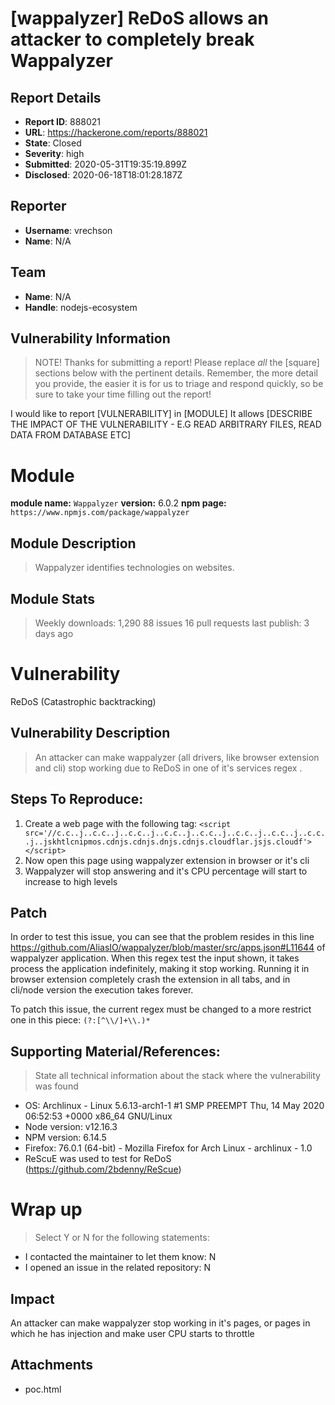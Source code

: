 # [wappalyzer] ReDoS allows an attacker to completely break Wappalyzer

## Report Details
- **Report ID**: 888021
- **URL**: https://hackerone.com/reports/888021
- **State**: Closed
- **Severity**: high
- **Submitted**: 2020-05-31T19:35:19.899Z
- **Disclosed**: 2020-06-18T18:01:28.187Z

## Reporter
- **Username**: vrechson
- **Name**: N/A

## Team
- **Name**: N/A
- **Handle**: nodejs-ecosystem

## Vulnerability Information
> NOTE! Thanks for submitting a report! Please replace *all* the [square] sections below with the pertinent details. Remember, the more detail you provide, the easier it is for us to triage and respond quickly, so be sure to take your time filling out the report!

I would like to report [VULNERABILITY] in [MODULE]
It allows [DESCRIBE THE IMPACT OF THE VULNERABILITY - E.G READ ARBITRARY FILES, READ DATA FROM DATABASE ETC]

# Module

**module name:** `Wappalyzer`
**version:** 6.0.2
**npm page:** `https://www.npmjs.com/package/wappalyzer`

## Module Description

> Wappalyzer identifies technologies on websites.

## Module Stats

> Weekly downloads: 1,290
> 88 issues
> 16 pull requests
> last publish: 3 days ago

# Vulnerability

ReDoS  (Catastrophic backtracking)

## Vulnerability Description
> An attacker can make wappalyzer (all drivers, like browser extension and cli) stop working due to ReDoS in one of it's services regex . 

## Steps To Reproduce:

1. Create a web page with the following tag:
`<script src='//c.c..j..c.c..j..c.c..j..c.c..j..c.c..j..c.c..j..c.c..j..c.c..j..jskhtlcnipmos.cdnjs.cdnjs.dnjs.cdnjs.cloudflar.jsjs.cloudf'></script>`
2. Now open this page using wappalyzer extension in browser or it's cli
3. Wappalyzer will stop answering and it's CPU percentage will start to  increase to high levels

## Patch

 In order to test this issue, you can see that the problem resides in this line https://github.com/AliasIO/wappalyzer/blob/master/src/apps.json#L11644 of wappalyzer application. When this regex test the input shown, it takes process the application indefinitely, making it stop working. Running it in browser extension completely crash the extension in all tabs, and in cli/node version the execution takes forever.

To patch this issue, the current regex must be changed to a more restrict one in this piece: `(?:[^\\/]+\\.)*`

## Supporting Material/References:

> State all technical information about the stack where the vulnerability was found

- OS: Archlinux -  Linux 5.6.13-arch1-1 #1 SMP PREEMPT Thu, 14 May 2020 06:52:53 +0000 x86_64 GNU/Linux
- Node version: v12.16.3
- NPM version: 6.14.5
- Firefox: 76.0.1 (64-bit) - Mozilla Firefox for Arch Linux - archlinux - 1.0
- ReScuE was used to test for ReDoS (https://github.com/2bdenny/ReScue)

# Wrap up

> Select Y or N for the following statements:

- I contacted the maintainer to let them know: N
- I opened an issue in the related repository: N

## Impact

An attacker can make wappalyzer stop working in it's pages, or pages in which he has injection and make user CPU starts to throttle

## Attachments
- poc.html
